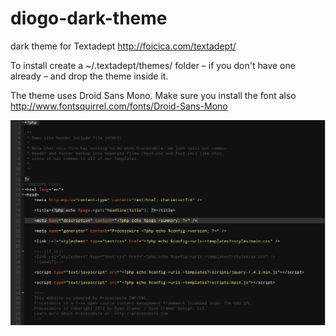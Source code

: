 diogo-dark-theme
================

dark theme for Textadept http://foicica.com/textadept/

To install create a ~/.textadept/themes/ folder – if you don't have one already – and drop the theme inside it.

The theme uses Droid Sans Mono. Make sure you install the font also http://www.fontsquirrel.com/fonts/Droid-Sans-Mono

![Screenshot](screenshot.png)


